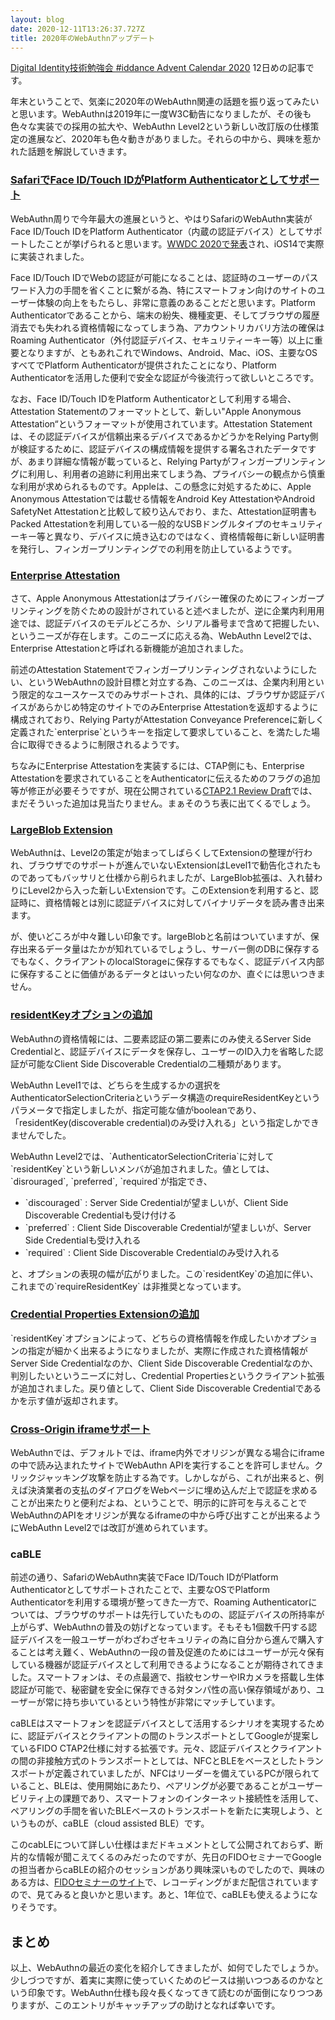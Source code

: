 ```yaml
---
layout: blog
date: 2020-12-11T13:26:37.727Z
title: 2020年のWebAuthnアップデート
---
```

[Digital Identity技術勉強会 #iddance Advent Calendar 2020](https://qiita.com/advent-calendar/2020/iddance) 12日めの記事です。

年末ということで、気楽に2020年のWebAuthn関連の話題を振り返ってみたいと思います。WebAuthnは2019年に一度W3C勧告になりましたが、その後も色々な実装での採用の拡大や、WebAuthn Level2という新しい改訂版の仕様策定の進展など、2020年も色々動きがありました。それらの中から、興味を惹かれた話題を解説していきます。

<!--StartFragment-->

### [SafariでFace ID/Touch IDがPlatform Authenticatorとしてサポート](https://w3c.github.io/webauthn/#sctn-apple-anonymous-attestation)

WebAuthn周りで今年最大の進展というと、やはりSafariのWebAuthn実装がFace ID/Touch IDをPlatform Authenticator（内蔵の認証デバイス）としてサポートしたことが挙げられると思います。[WWDC 2020で発表](https://developer.apple.com/videos/play/wwdc2020/10670/)され、iOS14で実際に実装されました。

Face ID/Touch IDでWebの認証が可能になることは、認証時のユーザーのパスワード入力の手間を省くことに繋がる為、特にスマートフォン向けのサイトのユーザー体験の向上をもたらし、非常に意義のあることだと思います。Platform Authenticatorであることから、端末の紛失、機種変更、そしてブラウザの履歴消去でも失われる資格情報になってしまう為、アカウントリカバリ方法の確保はRoaming Authenticator（外付認証デバイス、セキュリティーキー等）以上に重要となりますが、ともあれこれでWindows、Android、Mac、iOS、主要なOSすべてでPlatform Authenticatorが提供されたことになり、Platform Authenticatorを活用した便利で安全な認証が今後流行って欲しいところです。

なお、Face ID/Touch IDをPlatform Authenticatorとして利用する場合、Attestation Statementのフォーマットとして、新しい"Apple Anonymous Attestation“というフォーマットが使用されています。Attestation Statementは、その認証デバイスが信頼出来るデバイスであるかどうかをRelying Party側が検証するために、認証デバイスの構成情報を提供する署名されたデータですが、あまり詳細な情報が載っていると、Relying Partyがフィンガープリンティングに利用し、利用者の追跡に利用出来てしまう為、プライバシーの観点から慎重な利用が求められるものです。Appleは、この懸念に対処するために、Apple Anonymous Attestationでは載せる情報をAndroid Key AttestationやAndroid SafetyNet Attestationと比較して絞り込んでおり、また、Attestation証明書もPacked Attestationを利用している一般的なUSBドングルタイプのセキュリティーキー等と異なり、デバイスに焼き込むのではなく、資格情報毎に新しい証明書を発行し、フィンガープリンティングでの利用を防止しているようです。

<!--EndFragment-->

<!--StartFragment-->

### [Enterprise Attestation](https://www.w3.org/TR/webauthn-2/)

さて、Apple Anonymous Attestationはプライバシー確保のためにフィンガープリンティングを防ぐための設計がされていると述べましたが、逆に企業内利用用途では、認証デバイスのモデルどころか、シリアル番号まで含めて把握したい、というニーズが存在します。このニーズに応える為、WebAuthn Level2では、Enterprise Attestationと呼ばれる新機能が追加されました。

前述のAttestation Statementでフィンガープリンティングされないようにしたい、というWebAuthnの設計目標と対立する為、このニーズは、企業内利用という限定的なユースケースでのみサポートされ、具体的には、ブラウザか認証デバイスがあらかじめ特定のサイトでのみEnterprise Attestationを返却するように構成されており、Relying PartyがAttestation Conveyance Preferenceに新しく定義された\`enterprise\`というキーを指定して要求していること、を満たした場合に取得できるように制限されるようです。

ちなみにEnterprise Attestationを実装するには、CTAP側にも、Enterprise Attestationを要求されていることをAuthenticatorに伝えるためのフラグの追加等が修正が必要そうですが、現在公開されている[CTAP2.1 Review Draft](https://fidoalliance.org/specs/fido2/fido-client-to-authenticator-protocol-v2.1-rd-20191217.html)では、まだそういった追加は見当たりません。まぁそのうち表に出てくるでしょう。

<!--EndFragment-->

<!--StartFragment-->

### [LargeBlob Extension](https://www.w3.org/TR/webauthn-2/#sctn-large-blob-extension)

WebAuthnは、Level2の策定が始まってしばらくしてExtensionの整理が行われ、ブラウザでのサポートが進んでいないExtensionはLevel1で勧告化されたものであってもバッサリと仕様から削られましたが、LargeBlob拡張は、入れ替わりにLevel2から入った新しいExtensionです。このExtensionを利用すると、認証時に、資格情報とは別に認証デバイスに対してバイナリデータを読み書き出来ます。

が、使いどころが中々難しい印象です。largeBlobと名前はついていますが、保存出来るデータ量はたかが知れているでしょうし、サーバー側のDBに保存するでもなく、クライアントのlocalStorageに保存するでもなく、認証デバイス内部に保存することに価値があるデータとはいったい何なのか、直ぐには思いつきません。

<!--EndFragment-->

<!--StartFragment-->

### [residentKeyオプションの追加](https://w3c.github.io/webauthn/#dom-authenticatorselectioncriteria-residentkey)

WebAuthnの資格情報には、二要素認証の第二要素にのみ使えるServer Side Credentialと、認証デバイスにデータを保存し、ユーザーのID入力を省略した認証が可能なClient Side Discoverable Credentialの二種類があります。

WebAuthn Level1では、どちらを生成するかの選択をAuthenticatorSelectionCriteriaというデータ構造のrequireResidentKeyというパラメータで指定しましたが、指定可能な値がbooleanであり、「residentKey(discoverable credential)のみ受け入れる」という指定しかできませんでした。

WebAuthn Level2では、\`AuthenticatorSelectionCriteria\`に対して\`residentKey\`という新しいメンバが追加されました。値としては、\`disrouraged\`, \`preferred\`, \`required\`が指定でき、

* \`discouraged\` : Server Side Credentialが望ましいが、Client Side Discoverable Credentialも受け付ける
* \`preferred\` : Client Side Discoverable Credentialが望ましいが、Server Side Credentialも受け入れる
* \`required\` : Client Side Discoverable Credentialのみ受け入れる

と、オプションの表現の幅が広がりました。この\`residentKey\`の追加に伴い、これまでの\`requireResidentKey\` は非推奨となっています。

<!--EndFragment-->

<!--StartFragment-->

### [Credential Properties Extensionの追加](https://w3c.github.io/webauthn/#sctn-authenticator-credential-properties-extension)

\`residentKey\`オプションによって、どちらの資格情報を作成したいかオプションの指定が細かく出来るようになりましたが、実際に作成された資格情報がServer Side Credentialなのか、Client Side Discoverable Credentialなのか、判別したいというニーズに対し、Credential Propertiesというクライアント拡張が追加されました。戻り値として、Client Side Discoverable Credentialであるかを示す値が返却されます。

<!--EndFragment-->

<!--StartFragment-->

### [Cross-Origin iframeサポート](https://w3c.github.io/webauthn/#sctn-iframe-guidance)

WebAuthnでは、デフォルトでは、iframe内外でオリジンが異なる場合にiframeの中で読み込まれたサイトでWebAuthn APIを実行することを許可しません。クリックジャッキング攻撃を防止する為です。しかしながら、これが出来ると、例えば決済業者の支払のダイアログをWebページに埋め込んだ上で認証を求めることが出来たりと便利だよね、ということで、明示的に許可を与えることでWebAuthnのAPIをオリジンが異なるiframeの中から呼び出すことが出来るようにWebAuthn Level2では改訂が進められています。

<!--EndFragment-->

<!--StartFragment-->

### caBLE

前述の通り、SafariのWebAuthn実装でFace ID/Touch IDがPlatform Authenticatorとしてサポートされたことで、主要なOSでPlatform Authenticatorを利用する環境が整ってきた一方で、Roaming Authenticatorについては、ブラウザのサポートは先行していたものの、認証デバイスの所持率が上がらず、WebAuthnの普及の妨げとなっています。そもそも1個数千円する認証デバイスを一般ユーザーがわざわざセキュリティの為に自分から進んで購入することは考え難く、WebAuthnの一段の普及促進のためにはユーザーが元々保有している機器が認証デバイスとして利用できるようになることが期待されてきました。スマートフォンは、その点最適で、指紋センサーやIRカメラを搭載し生体認証が可能で、秘密鍵を安全に保存できる対タンパ性の高い保存領域があり、ユーザーが常に持ち歩いているという特性が非常にマッチしています。

caBLEはスマートフォンを認証デバイスとして活用するシナリオを実現するために、認証デバイスとクライアントの間のトランスポートとしてGoogleが提案しているFIDO CTAP2仕様に対する拡張です。元々、認証デバイスとクライアントの間の非接触方式のトランスポートとしては、NFCとBLEをベースとしたトランスポートが定義されていましたが、NFCはリーダーを備えているPCが限られていること、BLEは、使用開始にあたり、ペアリングが必要であることがユーザービリティ上の課題であり、スマートフォンのインターネット接続性を活用して、ペアリングの手間を省いたBLEベースのトランスポートを新たに実現しよう、というものが、caBLE（cloud assisted BLE）です。

このcabLEについて詳しい仕様はまだドキュメントとして公開されておらず、断片的な情報が聞こえてくるのみだったのですが、先日のFIDOセミナーでGoogleの担当者からcaBLEの紹介のセッションがあり興味深いものでしたので、興味のある方は、[FIDOセミナーのサイト](https://fidoalliance.org/event/fido-seminar-japan-2020/?lang=ja)で、レコーディングがまだ配信されていますので、見てみると良いかと思います。あと、1年位で、caBLEも使えるようになりそうです。

<!--EndFragment-->

<!--StartFragment-->

## まとめ

以上、WebAuthnの最近の変化を紹介してきましたが、如何でしたでしょうか。少しづつですが、着実に実際に使っていくためのピースは揃いつつあるのかなという印象です。WebAuthn仕様も段々長くなってきて読むのが面倒になりつつありますが、このエントリがキャッチアップの助けとなれば幸いです。

<!--EndFragment-->